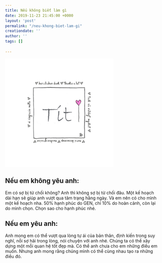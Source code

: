 ```yaml
---
title: Nếu không biết làm gì
date: 2019-11-23 21:45:00 +0000
layout: 'post'
permalink: "/neu-khong-biet-lam-gi"
creationdate: ''
author: ''
tags: []

---
```


<img width="70%" src="/happy-birthday-love/Tit.png">

## Nếu em không yêu anh:

Em có sợ bị từ chối không? Anh thì không sợ bị từ chối đâu. Một kế hoạch dài hạn sẽ giúp anh vượt qua tâm trạng hằng ngày. Và em nên có cho mình một kế hoạch nha. 50% hạnh phúc do GEN, chỉ 10% do hoàn cảnh, còn lại do mình chọn. Chọn sao cho hạnh phúc nhé.

## Nếu em yêu anh:

Anh mong em có thể vượt qua lòng tự ái của bản thân, định kiến trong suy nghĩ, nỗi sợ hãi trong lòng, nói chuyện với anh nhé. Chúng ta có thể xây dựng một mỗi quan hệ tốt đẹp mà.
Có thể anh chưa cho em những điều em muốn. Nhưng anh mong rằng chúng mình có thể cùng nhau tạo ra những điều đó.

